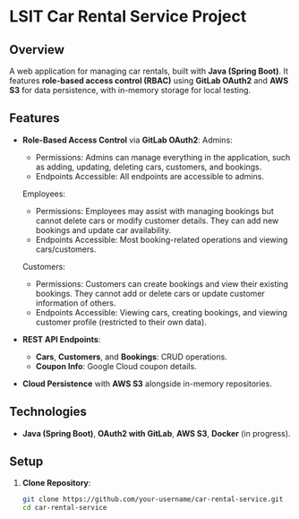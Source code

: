 # LSIT Car Rental Service Project
## Overview
A web application for managing car rentals, built with **Java (Spring Boot)**. It features **role-based access control (RBAC)** using **GitLab OAuth2** and **AWS S3** for data persistence, with in-memory storage for local testing.

## Features
- **Role-Based Access Control** via **GitLab OAuth2**:
    Admins:
    - Permissions: Admins can manage everything in the application, such as adding, updating, deleting cars, customers, and bookings.
    - Endpoints Accessible: All endpoints are accessible to admins.
    
    Employees:
    - Permissions: Employees may assist with managing bookings but cannot delete cars or modify customer details. They can add new bookings and update car availability.
    - Endpoints Accessible: Most booking-related operations and viewing cars/customers.
    
    Customers:
    - Permissions: Customers can create bookings and view their existing bookings. They cannot add or delete cars or update customer information of others.
    - Endpoints Accessible: Viewing cars, creating bookings, and viewing customer profile (restricted to their own data).

- **REST API Endpoints**:
  - **Cars**, **Customers**, and **Bookings**: CRUD operations.
  - **Coupon Info**: Google Cloud coupon details.

- **Cloud Persistence** with **AWS S3** alongside in-memory repositories.

## Technologies
- **Java (Spring Boot)**, **OAuth2 with GitLab**, **AWS S3**, **Docker** (in progress).

## Setup
1. **Clone Repository**:
   ```bash
   git clone https://github.com/your-username/car-rental-service.git
   cd car-rental-service


